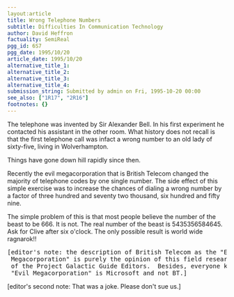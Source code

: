 ```yaml
---
layout:article
title: Wrong Telephone Numbers
subtitle: Difficulties In Communication Technology
author: David Heffron
factuality: SemiReal
pgg_id: 6S7
pgg_date: 1995/10/20
article_date: 1995/10/20
alternative_title_1: 
alternative_title_2: 
alternative_title_3: 
alternative_title_4: 
submission_string: Submitted by admin on Fri, 1995-10-20 00:00
see_also: ["1R17", "2R16"]
footnotes: {}
---
```

<div>
<p>The telephone was invented by Sir Alexander Bell. In his first experiment he contacted his assistant in the other room. What history does not recall is that the first telephone call was infact a wrong number to an old lady of sixty-five, living in Wolverhampton.</p>
<p>Things have gone down hill rapidly since then.</p>
<p>Recently the evil megacorporation that is British Telecom changed the majority of telephone codes by one single number. The side effect of this simple exercise was to increase the chances of dialing a wrong number by a factor of three hundred and seventy two thousand, six hundred and fifty nine.</p>
<p>The simple problem of this is that most people believe the number of the beast to be 666. It is not. The real number of the beast is 5435356584645. Ask for Clive after six o'clock. The only possible result is world wide ragnarok!!</p>
<pre>
[editor's note: the description of British Telecom as the "Evil
 Megacorporation" is purely the opinion of this field researcher and not
 of the Project Galactic Guide Editors.  Besides, everyone knows that the
 "Evil Megacorporation" is Microsoft and not BT.]
</pre>
<p>[editor's second note: That was a joke. Please don't sue us.]</p>
</div>
